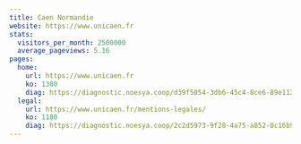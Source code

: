 ```yaml
---
title: Caen Normandie
website: https://www.unicaen.fr
stats:
  visitors_per_month: 2500000
  average_pageviews: 5.16
pages:
  home: 
    url: https://www.unicaen.fr
    ko: 1380
    diag: https://diagnostic.noesya.coop/d39f5054-3db6-45c4-8ce6-89e1121cfdea
  legal: 
    url: https://www.unicaen.fr/mentions-legales/
    ko: 1180
    diag: https://diagnostic.noesya.coop/2c2d5973-9f28-4a75-a852-0c16b94ceb5b
---
```

